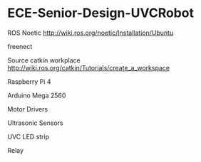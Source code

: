 # ECE-Senior-Design-UVCRobot
ROS Noetic
http://wiki.ros.org/noetic/Installation/Ubuntu

freenect

Source catkin workplace
http://wiki.ros.org/catkin/Tutorials/create_a_workspace

Raspberry Pi 4

Arduino Mega 2560

Motor Drivers

Ultrasonic Sensors

UVC LED strip

Relay
